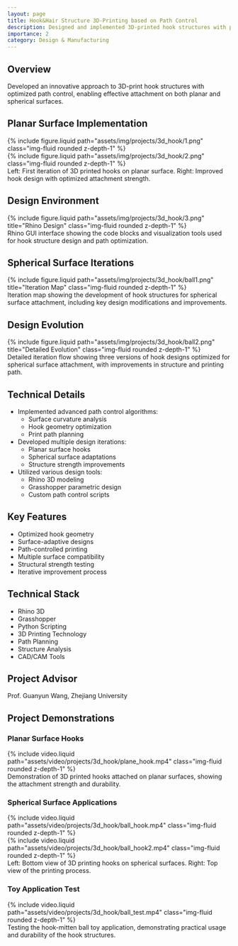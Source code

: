 ```yaml
---
layout: page
title: Hook&Hair Structure 3D-Printing based on Path Control
description: Designed and implemented 3D-printed hook structures with path control optimization for various surface attachments
importance: 2
category: Design & Manufacturing
---
```


## Overview

Developed an innovative approach to 3D-print hook structures with optimized path control, enabling effective attachment on both planar and spherical surfaces.

## Planar Surface Implementation

<div class="row">
    <div class="col-sm-6 mt-3 mt-md-0">
        {% include figure.liquid path="assets/img/projects/3d_hook/1.png" class="img-fluid rounded z-depth-1" %}
    </div>
    <div class="col-sm-6 mt-3 mt-md-0">
        {% include figure.liquid path="assets/img/projects/3d_hook/2.png" class="img-fluid rounded z-depth-1" %}
    </div>
</div>
<div class="caption">
    Left: First iteration of 3D printed hooks on planar surface. Right: Improved hook design with optimized attachment strength.
</div>

## Design Environment

<div class="row">
    <div class="col-sm mt-3 mt-md-0">
        {% include figure.liquid path="assets/img/projects/3d_hook/3.png" title="Rhino Design" class="img-fluid rounded z-depth-1" %}
    </div>
</div>
<div class="caption">
    Rhino GUI interface showing the code blocks and visualization tools used for hook structure design and path optimization.
</div>

## Spherical Surface Iterations

<div class="row">
    <div class="col-sm mt-3 mt-md-0">
        {% include figure.liquid path="assets/img/projects/3d_hook/ball1.png" title="Iteration Map" class="img-fluid rounded z-depth-1" %}
    </div>
</div>
<div class="caption">
    Iteration map showing the development of hook structures for spherical surface attachment, including key design modifications and improvements.
</div>

## Design Evolution

<div class="row">
    <div class="col-sm mt-3 mt-md-0">
        {% include figure.liquid path="assets/img/projects/3d_hook/ball2.png" title="Detailed Evolution" class="img-fluid rounded z-depth-1" %}
    </div>
</div>
<div class="caption">
    Detailed iteration flow showing three versions of hook designs optimized for spherical surface attachment, with improvements in structure and printing path.
</div>

## Technical Details

- Implemented advanced path control algorithms:
  - Surface curvature analysis
  - Hook geometry optimization
  - Print path planning
- Developed multiple design iterations:
  - Planar surface hooks
  - Spherical surface adaptations
  - Structure strength improvements
- Utilized various design tools:
  - Rhino 3D modeling
  - Grasshopper parametric design
  - Custom path control scripts

## Key Features

- Optimized hook geometry
- Surface-adaptive designs
- Path-controlled printing
- Multiple surface compatibility
- Structural strength testing
- Iterative improvement process

## Technical Stack

- Rhino 3D
- Grasshopper
- Python Scripting
- 3D Printing Technology
- Path Planning
- Structure Analysis
- CAD/CAM Tools

## Project Advisor
Prof. Guanyun Wang, Zhejiang University

## Project Demonstrations

### Planar Surface Hooks

<div class="row">
    <div class="col-sm mt-3 mt-md-0">
        {% include video.liquid path="assets/video/projects/3d_hook/plane_hook.mp4" 
                              class="img-fluid rounded z-depth-1" %}
    </div>
</div>
<div class="caption">
    Demonstration of 3D printed hooks attached on planar surfaces, showing the attachment strength and durability.
</div>

### Spherical Surface Applications

<div class="row">
    <div class="col-sm-6 mt-3 mt-md-0">
        {% include video.liquid path="assets/video/projects/3d_hook/ball_hook.mp4" 
                              class="img-fluid rounded z-depth-1" %}
    </div>
    <div class="col-sm-6 mt-3 mt-md-0">
        {% include video.liquid path="assets/video/projects/3d_hook/ball_hook2.mp4" 
                              class="img-fluid rounded z-depth-1" %}
    </div>
</div>
<div class="caption">
    Left: Bottom view of 3D printing hooks on spherical surfaces. Right: Top view of the printing process.
</div>

### Toy Application Test

<div class="row">
    <div class="col-sm mt-3 mt-md-0">
        {% include video.liquid path="assets/video/projects/3d_hook/ball_test.mp4" 
                              class="img-fluid rounded z-depth-1" %}
    </div>
</div>
<div class="caption">
    Testing the hook-mitten ball toy application, demonstrating practical usage and durability of the hook structures.
</div> 